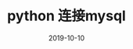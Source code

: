 ---
title: python 连接mysql
date: 2019-10-10
tags: [程序设计语言, python]
categories: 
    - [程序设计语言]
    - [数据分析]
---